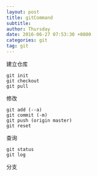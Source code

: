 ```yaml
---
layout: post
title: gitCommand
subtitle: 
author: Thursday
date: 2016-06-27 07:53:30 +0800
categories: git
tag: git
---
```


建立仓库  
``` 
git init  
git checkout  
git pull 
 ```

修改  
```
git add (--a)   
git commit (-m)    
git push (origin master)  
git reset
```

查询    
```
git status   
git log 
```  

分支  

	


